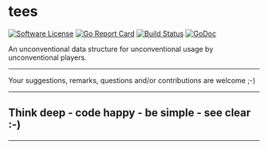 # tees

[![Software License](https://img.shields.io/badge/license-MIT-brightgreen.svg?style=flat-square)](LICENSE.md)
[![Go Report Card](https://goreportcard.com/badge/github.com/GoLangsam/tees)](https://goreportcard.com/report/github.com/GoLangsam/tees)
[![Build Status](https://travis-ci.org/GoLangsam/tees.svg?branch=master)](https://travis-ci.org/GoLangsam/tees)
[![GoDoc](https://godoc.org/github.com/GoLangsam/tees?status.svg)](https://godoc.org/github.com/GoLangsam/tees)

An unconventional data structure for unconventional usage by unconventional players.

---
Your suggestions, remarks, questions and/or contributions are welcome ;-)

---
## Think deep - code happy - be simple - see clear :-)

---
